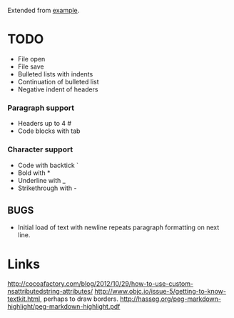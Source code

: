 Extended from [example](http://www.raywenderlich.com/50151/text-kit-tutorial).

# TODO
* File open
* File save
* Bulleted lists with indents
* Continuation of bulleted list
* Negative indent of headers


### Paragraph support
* Headers up to 4 #
* Code blocks with tab

### Character support
* Code with backtick `
* Bold with *
* Underline with _
* Strikethrough with -

## BUGS
* Initial load of text with newline repeats paragraph formatting on next line.

# Links
http://cocoafactory.com/blog/2012/10/29/how-to-use-custom-nsattributedstring-attributes/
http://www.objc.io/issue-5/getting-to-know-textkit.html, perhaps to draw borders.
http://hasseg.org/peg-markdown-highlight/peg-markdown-highlight.pdf
